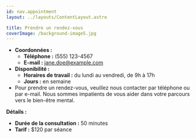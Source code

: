 ```yaml
---
id: nav.appointment
layout: ../layouts/ContentLayout.astro

title: Prendre un rendez-vous
coverImage: /background-image5.jpg
---
```


-   **Coordonnées :**
    -   **Téléphone :** (555) 123-4567
    -   **E-mail :** jane.doe@example.com
-   **Disponibilité :**
    -   **Horaires de travail :** du lundi au vendredi, de 9h à 17h
    -   **Jours :** en semaine
-   Pour prendre un rendez-vous, veuillez nous contacter par téléphone ou par e-mail. Nous sommes impatients de vous aider dans votre parcours vers le bien-être mental.

**Détails :**

-   **Durée de la consultation :** 50 minutes
-   **Tarif :** $120 par séance
